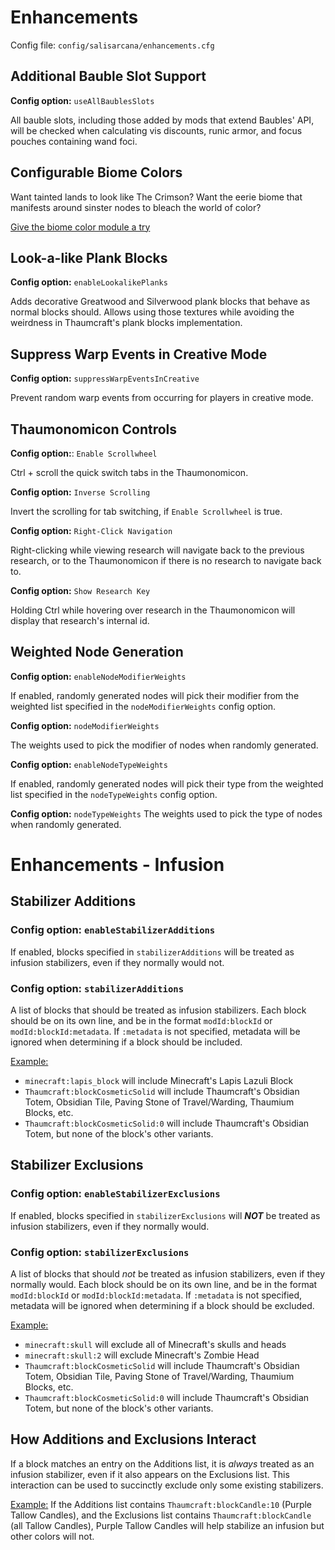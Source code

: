 # Enhancements

Config file: `config/salisarcana/enhancements.cfg`

## Additional Bauble Slot Support

**Config option:** `useAllBaublesSlots`

All bauble slots, including those added by mods that extend Baubles' API, will be checked when
calculating vis discounts, runic armor, and focus pouches containing wand foci.

## Configurable Biome Colors
Want tainted lands to look like The Crimson? Want the eerie biome that manifests around sinster nodes to bleach the world of color?

[Give the biome color module a try](./biome-colors.md)

## Look-a-like Plank Blocks

**Config option:** `enableLookalikePlanks`

Adds decorative Greatwood and Silverwood plank blocks that behave as normal blocks should. Allows using those textures
while avoiding the weirdness in Thaumcraft's plank blocks implementation.

## Suppress Warp Events in Creative Mode

**Config option:** `suppressWarpEventsInCreative`

Prevent random warp events from occurring for players in creative mode.

## Thaumonomicon Controls

**Config option:**: `Enable Scrollwheel`

Ctrl + scroll the quick switch tabs in the Thaumonomicon.

**Config option:** `Inverse Scrolling`

Invert the scrolling for tab switching, if `Enable Scrollwheel` is true.

**Config option:** `Right-Click Navigation`

Right-clicking while viewing research will navigate back to the previous research, or to the Thaumonomicon if there
is no research to navigate back to.

**Config option:** `Show Research Key`

Holding Ctrl while hovering over research in the Thaumonomicon will display that research's internal id.

## Weighted Node Generation

**Config option:** `enableNodeModifierWeights`

If enabled, randomly generated nodes will pick their modifier from the weighted list specified in the `nodeModifierWeights` config option.

**Config option:** `nodeModifierWeights`

The weights used to pick the modifier of nodes when randomly generated.

**Config option:** `enableNodeTypeWeights`

If enabled, randomly generated nodes will pick their type from the weighted list specified in the `nodeTypeWeights` config option.

**Config option:** `nodeTypeWeights`
The weights used to pick the type of nodes when randomly generated.


# Enhancements - Infusion

## Stabilizer Additions

### Config option: `enableStabilizerAdditions`

If enabled, blocks specified in `stabilizerAdditions` will be treated as infusion stabilizers, even if they normally would not.

### Config option: `stabilizerAdditions`

A list of blocks that should be treated as infusion stabilizers. Each block should be on its own line, and be in the
format `modId:blockId` or `modId:blockId:metadata`. If `:metadata` is not specified, metadata will be ignored when
determining if a block should be included.

<u>Example:</u>

* `minecraft:lapis_block` will include Minecraft's Lapis Lazuli Block
* `Thaumcraft:blockCosmeticSolid` will include Thaumcraft's Obsidian Totem, Obsidian Tile, Paving Stone of Travel/Warding, Thaumium Blocks, etc.
* `Thaumcraft:blockCosmeticSolid:0` will include Thaumcraft's Obsidian Totem, but none of the block's other variants.

## Stabilizer Exclusions

### Config option: `enableStabilizerExclusions`

If enabled, blocks specified in `stabilizerExclusions` will ***NOT*** be treated as infusion stabilizers, even if they normally would.

### Config option: `stabilizerExclusions`

A list of blocks that should *not* be treated as infusion stabilizers, even if they normally would. Each block should be on its own line, and be in the
format `modId:blockId` or `modId:blockId:metadata`. If `:metadata` is not specified, metadata will be ignored when
determining if a block should be excluded.

<u>Example:</u>

* `minecraft:skull` will exclude all of Minecraft's skulls and heads
* `minecraft:skull:2` will exclude Minecraft's Zombie Head
* `Thaumcraft:blockCosmeticSolid` will include Thaumcraft's Obsidian Totem, Obsidian Tile, Paving Stone of Travel/Warding, Thaumium Blocks, etc.
* `Thaumcraft:blockCosmeticSolid:0` will include Thaumcraft's Obsidian Totem, but none of the block's other variants.

## How Additions and Exclusions Interact

If a block matches an entry on the Additions list, it is *always* treated as an infusion stabilizer, even if it also
appears on the Exclusions list. This interaction can be used to succinctly exclude only some existing stabilizers.

<u>Example:</u>
If the Additions list contains `Thaumcraft:blockCandle:10` (Purple Tallow Candles), and the Exclusions list contains
`Thaumcraft:blockCandle` (all Tallow Candles), Purple Tallow Candles will help stabilize an infusion but other colors
will not.

